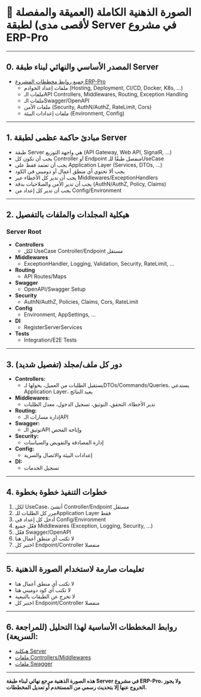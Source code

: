 # 🧠 الصورة الذهنية الكاملة (العميقة والمفصلة لأقصى مدى) لطبقة Server في مشروع ERP-Pro

---

## 0. **المصدر الأساسي والنهائي لبناء طبقة Server**

- [جميع روابط مخططات المشروع ERP-Pro](https://github.com/ameenalqershi/erp_plan)
  - ملفات إعداد الخوادم (Hosting, Deployment, CI/CD, Docker, K8s, ...)
  - ملفات الـAPI Controllers, Middlewares, Routing, Exception Handling
  - ملفات الـSwagger/OpenAPI
  - ملفات الأمن (Security, AuthN/AuthZ, RateLimit, Cors)
  - ملفات إعدادات البيئة (Environment, Config)

---

## 1. **مبادئ حاكمة عظمى لطبقة Server**

- طبقة Server هي واجهة التوزيع (API Gateway, Web API, SignalR, ...)
- يجب أن تكون كل Controller أو Endpoint منفصل طبقًا للـUseCase
- يجب أن تعتمد فقط على Application Layer (Services, DTOs, ...)
- يجب ألا تحتوي أي منطق أعمال أو دوميني في الكود
- يجب أن تدير كل الأخطاء عبر Middlewares/ExceptionHandlers
- يجب أن تدير الأمن والصلاحيات بدقة (AuthN/AuthZ, Policy, Claims)
- يجب أن تدير كل إعداد من Config/Environment

---

## 2. **هيكلية المجلدات والملفات بالتفصيل**

### Server Root
- **Controllers**
  - لكل UseCase Controller/Endpoint مستقل
- **Middlewares**
  - ExceptionHandler, Logging, Validation, Security, RateLimit, ...
- **Routing**
  - API Routes/Maps
- **Swagger**
  - OpenAPI/Swagger Setup
- **Security**
  - AuthN/AuthZ, Policies, Claims, Cors, RateLimit
- **Config**
  - Environment, AppSettings, ...
- **DI**
  - RegisterServerServices
- **Tests**
  - Integration/E2E Tests

---

## 3. **دور كل ملف/مجلد (تفصيل شديد)**

- **Controllers:**  
  - يستقبل الطلبات من العميل، يحولها لـDTOs/Commands/Queries، يستدعي Application Layer، يعيد النتائج
- **Middlewares:**  
  - تدير الأخطاء، التحقق، التوثيق، تسجيل الدخول، معدل الطلبات
- **Routing:**  
  - إدارة مسارات الـAPI
- **Swagger:**  
  - توثيق الـAPI وإتاحة الفحص
- **Security:**  
  - إدارة المصادقة والتفويض والسياسات
- **Config:**  
  - إعدادات البيئة والاتصال والسرية
- **DI:**  
  - تسجيل الخدمات

---

## 4. **خطوات التنفيذ خطوة بخطوة**

1. لكل UseCase، أنشئ Controller/Endpoint مستقل
2. مرر كل الطلبات للـApplication Layer فقط
3. أدخل كل إعداد في Config/Environment
4. فعّل جميع Middlewares (Exception, Logging, Security, ...)
5. فعّل Swagger/OpenAPI
6. لا تكتب أي منطق أعمال هنا
7. اختبر كل Endpoint/Controller منفصلا

---

## 5. **تعليمات صارمة لاستخدام الصورة الذهنية**

- لا تكتب أي منطق أعمال هنا
- لا تكتب أي كود دوميني هنا
- لا تخرج عن الطبقات بالتبعية
- اختبر كل Endpoint/Controller منفصلا

---

## 6. **روابط المخططات الأساسية لهذا التحليل (للمراجعة السريعة):**

- [هيكلية Server](https://github.com/ameenalqershi/erp_plan/blob/main/Structure/LayerStructure_Server.md)
- [ملفات Controllers/Middlewares](https://github.com/ameenalqershi/erp_plan/tree/main/Server)
- [ملفات Swagger](https://github.com/ameenalqershi/erp_plan/tree/main/Server/Swagger)

---

**هذه الصورة الذهنية مرجع نهائي لبناء طبقة Server في مشروع ERP-Pro، ولا يجوز الخروج عنها إلا بتحديث رسمي من المستخدم أو تعديل المخططات.**